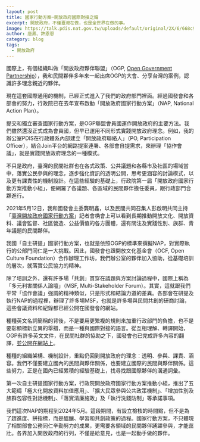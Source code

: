 ```yaml
---
layout: post
title: 國家行動方案─開放政府國際對接之鑰
excerpt: 開放政府，不僅臺灣在做，也是全世界在做的事。
image: https://talk.pdis.nat.gov.tw/uploads/default/original/2X/6/668c94cc34924c206c56ed1a9a2441c7386f119b.jpeg
author: 唐鳳、許恩恩
category: blog
tags: 
  - 開放政府
---
```



國際上，有個組織叫做「開放政府夥伴聯盟」（OGP, [Open Government Partnership](https://www.opengovpartnership.org/)），我和民間夥伴多年來一起出席OGP的大會、分享台灣的案例，認識許多理念親近的夥伴。

現在這套國際通用的機制，已經正式進入了我們的政府部門裡面。經過國發會和各部會的努力，行政院已在去年宣布啟動「開放政府國家行動方案」（NAP, National Action Plan）。

提交和獨立審查國家行動方案，是OGP聯盟會員國運作開放政府的主要方法。我們雖然還沒正式成為會員國，但早已運用不同形式實踐開放政府理念。例如，我的辦公室PDIS在行政體系內部建立「開放政府聯絡人」（PO, Participation Officer），結合Join平台的網路提案連署、各部會自提需求，來辦理「協作會議」，就是實踐開放政府理念的一種模式。

不只是政府，臺灣的民間社群也在各式政策、公共議題和各縣市及社區的場域當中，落實公民參與的理念，逐步強化資訊的透明公開，思考更涵容的討論模式，以及更有課責性的機制設計。在這些經驗的基礎上，行政院第一屆「開放政府國家行動方案推動小組」，便網羅了各議題、各區域的民間夥伴擔任委員，跟行政部門合夥進行。

2021年5月12日，我和國發會主委龔明鑫，以及民間共同召集人彭啟明共同主持「[臺灣開放政府國家行動方案](https://www.ndc.gov.tw/nc_27_33924)」記者會桷會上可以看到長期推動開放文化、開放資料、議會監督、社區營造、公益價值的各方團體，還有關注及實踐性別、族群、青年議題的民間夥伴。

我國「自主研提」國家行動方案，也就是依照OGP的標準來撰擬NAP，對實際執行的公部門同仁是一大挑戰。因此，國發會也跟開放文化基金會（OCF, Open Culture Foundation）合作辦理工作坊，我們辦公室的夥伴加入協助，從基礎培訓的層次，就落實公民協力的精神。

除了培訓之外，還有許多場「共創」貫穿在議題與方案討論過程中，國際上稱為「多元利害關係人論壇」（MSF, Multi-Stakeholder Forum）。其實，這就跟我們平常「協作會議」強調的精神類似，只是形式和結論力道的差異。各部會在研提及執行NAP的過程裡，辦理了許多場MSF，也就是許多場與民間共創的研商討論，這些會議資料和紀錄都已經公開在國發會的網站。

種種英文名詞簡稱的背後，不是要用更繁複的規則來加重行政部門的負擔，也不是要彰顯標新立異的舉措，而是一種與國際對接的語言。從互相理解、轉譯開始，OGP有許多英文文件，在民間社群的協助之下，國發會也已完成許多內容的翻譯，[並公開在網站上](https://www.ndc.gov.tw/Content_List.aspx?n=0C5AB1D0FA5B64B8)。

種種的組織架構、機制設計，重點仍回到開放政府的理念：透明、參與、課責、涵容。我們不僅要建立國內的民間與夥伴關係，也要建立國際的民間與夥伴關係。這些努力，正是在國內已經累積的經驗基礎上，找尋找跟國際夥伴的溝通詞彙。

第一次自主研提國家行動方案，行政院開放政府國家行動方案推動小組，推出了五大範疇「極大化開放資料加值應用」、「擴大民眾參與公共政策機制」、「增加性別及族群包容性對話機制」、「落實清廉施政」及「執行洗錢防制」等承諾事項。

我們這次NAP的期程到2024年5月。這段期間，有設立檢核的時間點，但不是為了趕進度、拼指標，而是醞釀、學習和共創政策的過程。國家行動方案，不只體現了相關部會公務同仁辛勤努力的成果，更需要各領域的民間夥伴踴躍參與，才能茁壯。各界加入開放政府的行列，不僅是給意見，也是一起動手做的夥伴。


